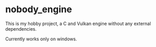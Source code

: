 # nobody_engine

This is my hobby project, a C and Vulkan engine without any external dependencies. 

Currently works only on windows.